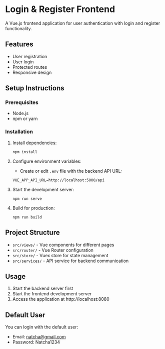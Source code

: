 # Login & Register Frontend

A Vue.js frontend application for user authentication with login and register functionality.

## Features

- User registration
- User login
- Protected routes
- Responsive design

## Setup Instructions

### Prerequisites

- Node.js
- npm or yarn

### Installation

1. Install dependencies:
   ```
   npm install
   ```

2. Configure environment variables:
   - Create or edit `.env` file with the backend API URL:
   ```
   VUE_APP_API_URL=http://localhost:5000/api
   ```

3. Start the development server:
   ```
   npm run serve
   ```

4. Build for production:
   ```
   npm run build
   ```

## Project Structure

- `src/views/` - Vue components for different pages
- `src/router/` - Vue Router configuration
- `src/store/` - Vuex store for state management
- `src/services/` - API service for backend communication

## Usage

1. Start the backend server first
2. Start the frontend development server
3. Access the application at http://localhost:8080

## Default User

You can login with the default user:
- Email: natcha@gmail.com
- Password: Natcha1234